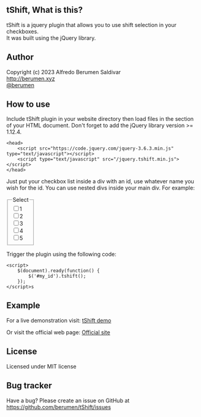 ## tShift, What is this?

tShift is a jquery plugin that allows you to use shift selection in your checkboxes. <br>
It was built using the jQuery library.

## Author

Copyright (c) 2023 Alfredo Berumen Saldivar <br>
<a href="http://berumen.xyz" target="_blank">http://berumen.xyz</a> <br>
<a href="https://twitter.com/berumen">@berumen</a><br>

## How to use

Include tShift plugin in your website directory then load files in the <head> section of your HTML document.
Don't forget to add the jQuery library version >= 1.12.4.

    <head>
    	<script src="https://code.jquery.com/jquery-3.6.3.min.js" type="text/javascript"></script>
        <script type="text/javascript" src="/jquery.tshift.min.js"></script>
    </head>

Just put your checkbox list inside a div with an id, use whatever name you wish for the id. You can use nested divs inside your main div.
For example:

<div id="my_id">
<fieldset style="width: 5%">
<legend>Select</legend>
<input type="checkbox" name="my_name[]" value="1" />1
<div>
<input type="checkbox" name="my_name[]" value="2" />2
</div>
<input type="checkbox" name="my_name[]" value="3" />3
<input type="checkbox" name="my_name[]" value="4" />4
<input type="checkbox" name="my_name[]" value="5" />5
</fieldset>
</div>

Trigger the plugin using the following code:

    <script>
        $(document).ready(function() {
        	$('#my_id').tshift();
        });
    </script>s

## Example

For a live demonstration visit:
<a href="https://codepen.io/berumen/pen/RwYQQRG" target="_blank">tShift demo</a>

Or visit the official web page:
<a href="http://berumen.github.io/tShift/" target="_blank">Official site</a>

## License

Licensed under MIT license

## Bug tracker

Have a bug? Please create an issue on GitHub at https://github.com/berumen/tShift/issues
